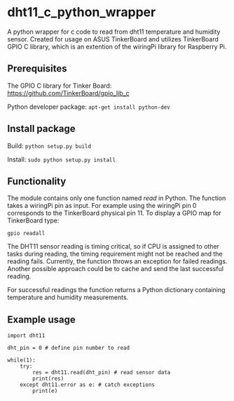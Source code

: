 # dht11_c_python_wrapper
A python wrapper for c code to read from dht11 temperature and humidity sensor.
Created for usage on ASUS TinkerBoard and utilizes TinkerBoard GPIO C library, which is an extention of the wiringPi library for Raspberry Pi.

## Prerequisites
The GPIO C library for Tinker Board: https://github.com/TinkerBoard/gpio_lib_c

Python developer package: ```apt-get install python-dev```

## Install package
Build:
```python setup.py build```

Install:
```sudo python setup.py install```

## Functionality
The module contains only one function named *read* in Python. The function takes a wiringPi pin as input. For example using the wiringPi pin 0 corresponds to the TinkerBoard physical pin 11. To display a GPIO map for TinkerBoard type:

```gpio readall```

The DHT11 sensor reading is timing critical, so if CPU is assigned to other tasks during reading, the timing requirement might not be reached and the reading fails. Currently, the function throws an exception for failed readings. Another possible approach could be to cache and send the last successful reading.

For successful readings the function returns a Python dictionary containing temperature and humidity measurements.

## Example usage

```
import dht11

dht_pin = 0 # define pin number to read

while(1):
    try:
        res = dht11.read(dht_pin) # read sensor data
        print(res)
    except dht11.error as e: # catch exceptions
        print(e)
```